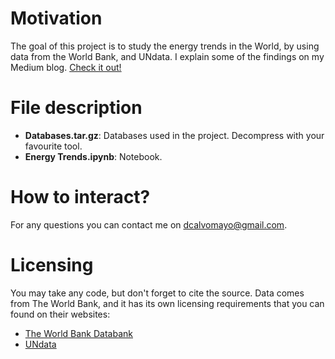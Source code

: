 # Motivation
The goal of this project is to study the energy trends in the World, by using data from the World Bank, and UNdata. I explain some of the findings on my Medium blog. [Check it out!](https://medium.com/@dcalvomayo_12918/energy-market-has-been-changing-and-its-not-all-how-you-expected-cc949f9ecf5e)

# File description
- **Databases.tar.gz**: Databases used in the project. Decompress with your favourite tool.
- **Energy Trends.ipynb**: Notebook.


# How to interact?
For any questions you can contact me on dcalvomayo@gmail.com.

# Licensing
You may take any code, but don't forget to cite the source. Data comes from The World Bank, and it has its own licensing requirements that you can found on their websites:
- [The World Bank Databank](databank.worldbank.org)
- [UNdata](data.un.org)
